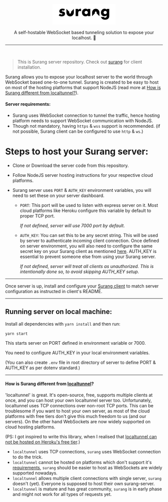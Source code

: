 <p align="center">
  <img width="40%" src="surang.png" alt="Surang logo"/>
</p>

<p align="center">
  A self-hostable WebSocket based tunneling solution to expose your localhost. 🚀
</p>

---

<br/>

> This is Surang server repository.
> Check out [surang](https://github.com/RathiRohit/surang) for client installation.

Surang allows you to expose your localhost server to the world through WebSocket based
one-to-one tunnel. Surang is created to be easy to host on most of the hosting
platforms that support NodeJS (read more at [How is Surang different from localtunnel?]()).

#### Server requirements:
- Surang uses WebSocket connection to tunnel the traffic, hence hosting platform needs to
  support WebSocket communication with NodeJS.
- Though not mandatory, having `https` & `wss` support is recommended.
  (if not possible, Surang client can be configured to use `http` & `ws`.)

# Steps to host your Surang server:

- Clone or Download the server code from this repository.

- Follow NodeJS server hosting instructions for your respective cloud platforms.
- Surang server uses `PORT` & `AUTH_KEY` environment variables, you will need to
  set these on your server dashboard.
  - `PORT`: This port will be used to listen with express server on it. Most cloud
    platforms like Heroku configure this variable by default to proper TCP port.
    
    *If not defined, server will use 7000 port by default.*
    
  - `AUTH_KEY`: You can set this to be any secret string. This will be used by server
    to authenticate incoming client connection. Once defined on server environment,
    you will also need to configure the same secret key on your Surang client as
    mentioned [here](https://github.com/RathiRohit/surang#cli-usage).
    AUTH_KEY is essential to prevent someone else from using your Surang server.
    
    *If not defined, server will treat all clients as unauthorized. This is
    intentionally done so, to avoid skipping AUTH_KEY setup.*

---

Once server is up, install and configure your
[Surang client](https://github.com/RathiRohit/surang) to match server configuration
as instructed in client's README.

---

## Running server on local machine:
Install all dependencies with `yarn install` and then run:

```
yarn start
```

This starts server on PORT defined in environment variable or 7000.

You need to configure AUTH_KEY in your local environment variables.

(You can also create `.env` file in root directory of server to define PORT & AUTH_KEY as
per dotenv standard.)

---

#### How is Surang different from [localtunnel](https://github.com/localtunnel/localtunnel)?

'localtunnel' is great. It's open-source, free, supports multiple clients at once, and
you can host your own localtunnel server too. Unfortunately, localtunnel uses
TCP connections over non-root TCP ports. This can be troublesome if you want to
host your own server, as most of the cloud platforms with free tiers don't give this much
freedom to us (and our servers). On the other hand WebSockets are now widely supported on
cloud hosting platforms.

(PS: I got inspired to write this library, when I realised that [localtunnel can not be
hosted on Heroku's free tier](https://github.com/localtunnel/server/issues/88).)

  - `localtunnel` uses TCP connections, `surang` uses WebSocket connection to do the trick.
  - `localtunnel` cannot be hosted on platforms which don't support it's
    [requirements](https://github.com/localtunnel/server#overview), `surang` should be
    easier to host as WebSockets are widely supported nowadays.
  - `localtunnel` allows multiple client connections with single server, `surang` doesn't (yet).
    Everyone is supposed to host their own surang-server.
  - `localtunnel` is mature and has great community, `surang` is in early phase and might not
    work for all types of requests yet.
